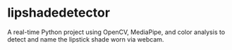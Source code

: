 # lipshadedetector
A real-time Python project using OpenCV, MediaPipe, and color analysis to detect and name the lipstick shade worn via webcam.

